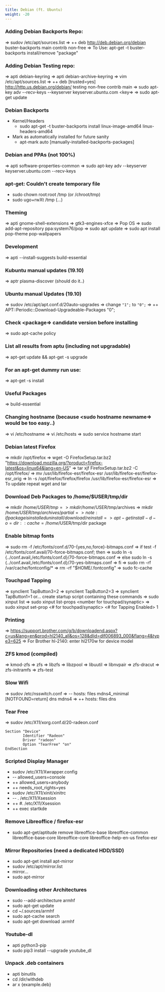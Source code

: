 ```yaml
---
title: Debian (ft. Ubuntu)
weight: -20
---
```


### Adding Debian Backports Repo:
=> sudov /etc/apt/sources.list
=> ++ deb http://deb.debian.org/debian buster-backports main contrib non-free
=> To Use: apt-get -t buster-backports install/remove "package"

### Adding Debian Testing repo:
=> apti debian-keyring
=> apti debian-archive-keyring
=> vim /etc/apt/sources.list
=> ++ deb [trusted=yes] http://http.us.debian.org/debian/ testing non-free contrib main
=> sudo apt-key adv --recv-keys --keyserver keyserver.ubuntu.com <key=>
=> sudo apt-get update

### Debian Backports
- Kernel/Headers
    - sudo apt-get -t buster-backports install linux-image-amd64 linux-headers-amd64
- Mark as automatically installed for future sanity
    - apt-mark auto [manually-installed-backports-packages]

### Debian and PPAs (not 100%)
=> apti software-properties-common
=> sudo apt-key adv --keyserver keyserver.ubuntu.com --recv-keys <previously unsigned key>

### apt-get: Couldn't create temporary file
- sudo chown root:root /tmp (or /chroot/tmp)
- sudo ugo+rwXt /tmp (...)

### Theming
=> apti gnome-shell-extensions
=> gtk3-engines-xfce
=> Pop OS
    => sudo add-apt-repository ppa:system76/pop
    => sudo apt update
    => sudo apt install pop-theme pop-wallpapers

### Development
=> apti --install-suggests build-essential

### Kubuntu manual updates (19.10)
=> aptr plasma-discover (should do it..)

### Ubuntu manual Updates (19.10)
=> sudov /etc/apt/apt.conf.d/20auto-upgrades
=> change ```"1";``` to ```"0";```
=> ++ APT::Periodic::Download-Upgradeable-Packages "0";

### Check <package=> candidate version before installing
=> sudo apt-cache policy <package>

### List all results from aptu (including not upgradable)
=> apt-get update && apt-get -s upgrade

### For an apt-get dummy run use:
=> apt-get -s install <package>

### Useful Packages
=> build-essential

### Changing hostname (because <sudo hostname newname=> would be too easy..)
=> vi /etc/hostname
=> vi /etc/hosts
=> sudo service hostname start

### Debian latest Firefox
=> mkdir /opt/firefox
=> wget -O FirefoxSetup.tar.bz2   "https://download.mozilla.org/?product=firefox-latest&os=linux64&lang=en-US"
=> tar xjf FirefoxSetup.tar.bz2 -C /opt/firefox/
=> mv /usr/lib/firefox-esr/firefox-esr /usr/lib/firefox-esr/firefox-esr_orig
=> ln -s /opt/firefox/firefox/firefox /usr/lib/firefox-esr/firefox-esr
=> To update repeat wget and tar

### Download Deb Packages to /home/$USER/tmp/dir
=> mkdir /home/$USER/tmp
=> mkdir /home/$USER/tmp/archives
=> mkdir /home/$USER/tmp/archives/partial
=> note: if package is installed uninstall/download/reinstall
=> apt-get install -d -o=dir::cache=/home/$USER/tmp/dir package

### Enable bitmap fonts
=> sudo rm -f /etc/fonts/conf.d/70-{yes,no,force}-bitmaps.conf
=> if test -f /etc/fonts/conf.avail/70-force-bitmaps.conf; then
=>     sudo ln -s {../conf.avail,/etc/fonts/conf.d}/70-force-bitmaps.conf
=> else sudo ln -s {../conf.avail,/etc/fonts/conf.d}/70-yes-bitmaps.conf
=> fi
=> sudo rm -rf /var/cache/fontconfig/*
=> rm -rf "$HOME/.fontconfig"
=> sudo fc-cache

### Touchpad Tapping
=> synclient TapButton3=2
=> synclient TapButton2=3
=> synclient TapButton1=1
or... create startup script containing these commands
=> sudo xinput list
=> sudo xinput list-props <number for touchpad/synaptic>
=> sudo xinput set-prop <# for touchpad/synaptic> <# for Tapping Enabled> 1

### Printing
=> https://support.brother.com/g/b/downloadend.aspx?c=us&lang=en&prod=hl2140_all&os=128&dlid=dlf006893_000&flang=4&type3=625
=> For Brother hl-2140: enter hl2170w for device model

### ZFS kmod (compiled)
=> kmod-zfs
=> zfs
=> libzfs
=> libzpool
=> libuutil
=> libnvpair
=> zfs-dracut
=> zfs-initramfs
=> zfs-test

### Slow Wifi
=> sudov /etc/nsswitch.conf
=> -- hosts:		files mdns4_minimal [NOTFOUND=return] dns mdns4
=> ++ hosts:		files dns

### Tear Free
=> sudov /etc/X11/xorg.conf.d/20-radeon.conf
```
Section "Device"
        Identifier "Radeon"
        Driver "radeon"
        Option "TearFree" "on"
EndSection
```

### Scripted Display Manager
- sudov /etc/X11/Xwrapper.config
- -- allowed_users=console
- ++ allowed_users=anybody
- ++ needs_root_rights=yes
- sudov /etc/X11/xinit/xinitrc
- -- . /etc/X11/Xsession
- ++ #. /etc/X11/Xsession
- ++ exec startkde

### Remove Libreoffice / firefox-esr
- sudo apt-get/aptitude remove libreoffice-base libreoffice-common libreoffice-base-core libreoffice-core libreoffice-help-en-us firefox-esr

### Mirror Repositories (need a dedicated HDD/SSD)
- sudo apt-get install apt-mirror
- sudov /etc/apt/mirror.list
- mirror...
- sudo apt-mirror

### Downloading other Architectures
- sudo --add-architecture armhf
- sudo apt-get update
- cd ~/.sources/armhf
- sudo apt-cache search <package>
- sudo apt-get download <package>:armhf

### Youtube-dl
- apti python3-pip
- sudo pip3 install --upgrade youtube_dl

### Unpack .deb containers
- apti binutils
- cd /dir/withdeb
- ar x {example.deb}
